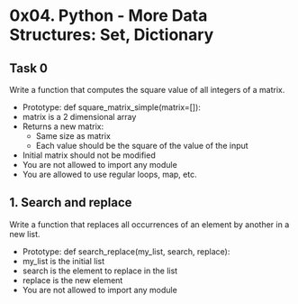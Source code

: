 # 0x04. Python - More Data Structures: Set, Dictionary
## Task 0
<p> Write a function that computes the square value of all integers of a matrix.</p>

- Prototype: def square_matrix_simple(matrix=[]):
- matrix is a 2 dimensional array
- Returns a new matrix:
   - Same size as matrix
   - Each value should be the square of the value of the input
- Initial matrix should not be modified
- You are not allowed to import any module
- You are allowed to use regular loops, map, etc.
   
## 1. Search and replace
Write a function that replaces all occurrences of an element by another in a new list.

- Prototype: def search_replace(my_list, search, replace):
- my_list is the initial list
- search is the element to replace in the list
- replace is the new element
- You are not allowed to import any module
